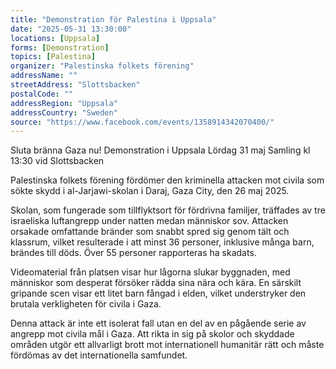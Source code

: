 ```yaml
---
title: "Demonstration för Palestina i Uppsala"
date: "2025-05-31 13:30:00"
locations: [Uppsala]
forms: [Demonstration]
topics: [Palestina]
organizer: "Palestinska folkets förening"
addressName: ""
streetAddress: "Slottsbacken"
postalCode: ""
addressRegion: "Uppsala"
addressCountry: "Sweden"
source: "https://www.facebook.com/events/1358914342070400/"
---
```

Sluta bränna Gaza nu!
Demonstration i Uppsala
Lördag 31 maj
Samling kl 13:30 vid Slottsbacken

Palestinska folkets förening fördömer den kriminella attacken mot civila som sökte skydd i al-Jarjawi-skolan i Daraj, Gaza City, den 26 maj 2025.

Skolan, som fungerade som tillflyktsort för fördrivna familjer, träffades av tre israeliska luftangrepp under natten medan människor sov. Attacken orsakade omfattande bränder som snabbt spred sig genom tält och klassrum, vilket resulterade i att minst 36 personer, inklusive många barn, brändes till döds. Över 55 personer rapporteras ha skadats.

Videomaterial från platsen visar hur lågorna slukar byggnaden, med människor som desperat försöker rädda sina nära och kära. En särskilt gripande scen visar ett litet barn fångad i elden, vilket understryker den brutala verkligheten för civila i Gaza.

Denna attack är inte ett isolerat fall utan en del av en pågående serie av angrepp mot civila mål i Gaza. Att rikta in sig på skolor och skyddade områden utgör ett allvarligt brott mot internationell humanitär rätt och måste fördömas av det internationella samfundet.
